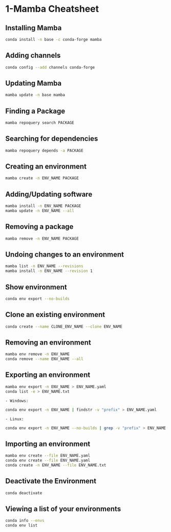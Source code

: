 # 1-Mamba Cheatsheet

## Installing Mamba

```bash
conda install -n base -c conda-forge mamba
```

## Adding channels
```bash
conda config --add channels conda-forge
```
## Updating Mamba
```bash
mamba update -n base mamba
```
## Finding a Package
```bash
mamba repoquery search PACKAGE
```
## Searching for dependencies
```bash
mamba repoquery depends -a PACKAGE
```
## Creating an environment
```bash
mamba create -n ENV_NAME PACKAGE
```
## Adding/Updating software
```bash
mamba install -n ENV_NAME PACKAGE
mamba update -n ENV_NAME --all
```
## Removing a package
```bash
mamba remove -n ENV_NAME PACKAGE
```
## Undoing changes to an environment
```bash
mamba list -n ENV_NAME --revisions
mamba install -n ENV_NAME --revision 1
```
## Show environment
```bash
conda env export --no-builds
```
## Clone an existing environment
```bash
conda create --name CLONE_ENV_NAME --clone ENV_NAME
```
## Removing an environment
```bash
mamba env remove -n ENV_NAME
conda remove --name ENV_NAME --all
```
## Exporting an environment
```bash
mamba env export -n ENV_NAME > ENV_NAME.yaml
conda list -e > ENV_NAME.txt
```
    - Windows:
```bash
conda env export -n ENV_NAME | findstr -v "prefix" > ENV_NAME.yaml
```
    - Linux:
```bash
conda env export -n ENV_NAME --no-builds | grep -v "prefix" > ENV_NAME.yaml
```
## Importing an environment
```bash
mamba env create --file ENV_NAME.yaml
conda env create --file ENV_NAME.yaml
conda create -n ENV_NAME --file ENV_NAME.txt
```
## Deactivate the Environment
```bash
conda deactivate
```
## Viewing a list of your environments
```bash
conda info --envs
conda env list
```
